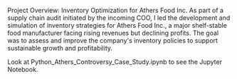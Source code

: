 Project Overview: Inventory Optimization for Athers Food Inc.
As part of a supply chain audit initiated by the incoming COO, I led the development and simulation of inventory strategies for Athers Food Inc., a major shelf-stable food manufacturer facing rising revenues but declining profits. The goal was to assess and improve the company's inventory policies to support sustainable growth and profitability.

Look at Python_Athers_Controversy_Case_Study.ipynb to see the Jupyter Notebook.
